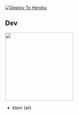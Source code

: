 
[![Deploy To Heroku](https://www.herokucdn.com/deploy/button.svg)](https://dashboard.heroku.com/new?template=https%3A%2F%2Fgithub.com%2FANL0KE%2FICSSBACK)


  
## Dev
   <a href="https://t.me/klanr"><img src="https://img.shields.io/badge/Source%20Dev%3F-here-inactive?&style=plastic?&logo=telegram" width=220px></a></p>
 - klanr (ali)
